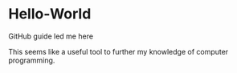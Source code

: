 # Hello-World
GitHub guide led me here

This seems like a useful tool to further my knowledge of computer programming.
